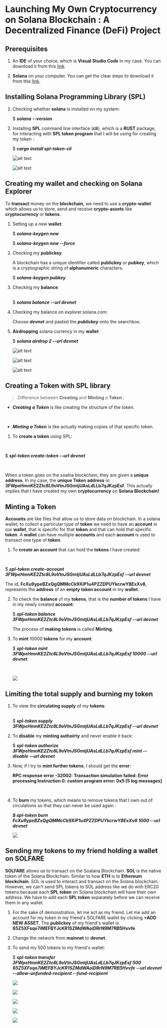 # Launching My Own Cryptocurrency on Solana Blockchain : A Decentralized Finance (DeFi) Project

## Prerequisites

1. An **IDE** of your choice, which is **Visual Studio Code** in my case. You can download it from this [link](https://code.visualstudio.com/download).
    <br/>
   
2. **Solana** on your computer. You can get the clear steps to download it from this [link](https://docs.solana.com/cli/install-solana-cli-tools#use-solanas-install-tool).
   
## Installing Solana Programming Library (SPL)

1. Checking whether **solana** is installed on my system:
   <br/>

   $ ***solana --version***
   <br/>

2. Installing **SPL** command line interface (**cli**), which is a **RUST** package, for interacting with **SPL token program** that I will be using for creating my token :
   <br/>

   $ ***cargo install spl-token-cli***
   <br/>

   ![alt text](Screenshot119.png)
   <br/>

   ![alt text](Screenshot121.png)

## Creating my wallet and checking on Solana Explorer

To **transact** money on the **blockchain**, we need to use a **crypto-wallet** which allows us to store, send and receive **crypto-assets** like **cryptocurrency** or **tokens**.
   <br/>

1. Setting up a new **wallet**:
   <br/>

   $ ***solana-keygen new***

   $ ***solana-keygen new --force***
   <br/>

1. Checking my **publickey**:
   <br/>

   A blockchain has a unique identifier called **publickey** or **pubkey**, which is a cryptographic string of **alphanumeric** characters.
   <br/>

   $ ***solana-keygen pubkey***
   <br/>

2. Checking my **balance**:  
   <br/>

   $ ***solana balance --url devnet***
   <br/>

3. Checking my balance on explorer.solana.com:
   <br/>

   Choose ***devnet*** and pasted the ***publickey*** onto the searchbox.
   <br/>

4. **Airdropping** solana currency in my **wallet**
   <br/>

   $ ***solana airdrop 2 <pubkey> --url devnet***
   <br/>

   ![alt text](Screenshot125.png)
   <br/>

   ![alt text](Screenshot123.png)
   <br/>

   ![alt text](Screenshot124.png)
   <br/>

## Creating a Token with SPL library   

> Difference between **Creating** and **Minting** a **Token** :

* ***Creating a Token*** is like creating the structure of the token.
<br/>

* ***Minting a Token*** is like actually making copies of that specific token.

1. To **create a token** using SPL:
<br/>

   $ ***spl-token create-token --url devnet***

<br/>
   
When a token goes on the soalna blockchain, they are given a **unique address**. In my case, the **unique Token address** is: **3FWpeHmnKE2Ztc8L9oVtnJSGmtjUAsLdLLb7qJKzpEsf**. This actually implies that I have created my own **cryptocurrency** on **Solana Blockchain!**

## Minting a Token

**Accounts** are like files that allow us to store data on blockchain. In a solana wallet, to collect a particular type of **token** we need to have an **account** in our **wallet**, that is specific for that **token** and that can hold that specific **token**. A **wallet** can have multiple **accounts** and each **account** is used to transact one type of **token**.
<br/>

1. To **create an account** that can hold the **tokens** I have created:
<br/>

   $ ***spl-token create-account 3FWpeHmnKE2Ztc8L9oVtnJSGmtjUAsLdLLb7qJKzpEsf --url devnet***
<br/>

   The id, **FcXu9ypeBZxQgQMMcCk9XiP1u4PZZDPUYkcrwYBExXv8**, represents the **address** of an **empty token account** in my **wallet**.
<br/>

2. To check the **balance** of my **tokens**, that is the **number of tokens** I have in my newly created **account**:
   <br/>

   $ ***spl-token balance 3FWpeHmnKE2Ztc8L9oVtnJSGmtjUAsLdLLb7qJKzpEsf  --url devnet***
   <br/>

   The process of **making tokens** is called **Minting**.
   <br/>

3. To **mint** 10000 **tokens** for my **account**:
   <br/>

   $ ***spl-token mint 3FWpeHmnKE2Ztc8L9oVtnJSGmtjUAsLdLLb7qJKzpEsf 10000 --url devnet***

   <br/>

   ![](Screenshot126.png)

## Limiting the total supply and burning my token

1. To view the **circulating supply** of my **tokens**:  
   <br/>

   $ ***spl-token supply 3FWpeHmnKE2Ztc8L9oVtnJSGmtjUAsLdLLb7qJKzpEsf  --url devnet***
   <br/>

2. To **disable** my **minting authoirty** and never enable it back:
   <br/>

   $ ***spl-token authorize 3FWpeHmnKE2Ztc8L9oVtnJSGmtjUAsLdLLb7qJKzpEsf mint --disable  --url devnet***
   <br/>

3. Now, if I try to **mint further tokens**, I should get the **error**:
   <br/>

   **RPC response error -32002: Transaction simulation failed: Error processing Instruction 0: custom program error: 0x5 [5 log messages]**

<br/>

4. To **burn** my tokens, which means to remove tokens that I own out of circulations so that they can never be used again :
   <br/>

   ***$ spl-token burn FcXu9ypeBZxQgQMMcCk9XiP1u4PZZDPUYkcrwYBExXv8 1000 --url devnet***

   ![](Screenshot127.png)

## Sending my tokens to my friend holding a wallet on SOLFARE

**SOLFARE** allows us to transact on the Soalana Blockchain. **SOL** is the native token of the Solana Blockchain. Similar to how **ETH** is to **Ethereum blockchain**. SOL is used to interact and transact on the Solana blockchain. However, we can't send SPL tokens to SOL address like we do with ERC20 tokens because each **SPL token** on Solana blockchain will have their own address. We have to add each **SPL token** separately before we can receive them in any wallet.

1. For the sake of demonstration, let me act as my friend. Let me add an account for my token in my friend's SOLFARE wallet by clicking **+ADD NEW ASSET**. The **publickey** of my friend's wallet is **65Z5XFsqo7iMEFBYJcKR1SZMdWAoiDRrN9M7RB5Hvvfe**
   <br/>

2. Change the network from **mainnet** to **devnet**.
   <br/>

3. To send my 500 tokens to my friend's wallet:
   <br/>

   $  ***spl-token transfer 3FWpeHmnKE2Ztc8L9oVtnJSGmtjUAsLdLLb7qJKzpEsf 500 65Z5XFsqo7iMEFBYJcKR1SZMdWAoiDRrN9M7RB5Hvvfe --url devnet --allow-unfunded-recipient --fund-recipient***
   <br/>

   ![](Screenshot134.png)
   <br/>

   ![](Screenshot128.png)
   <br/>

   ![](Screenshot129.png)
   <br/>

   ![](Screenshot131.png)
   <br/>
   
   ![](Screenshot132.png)
   
